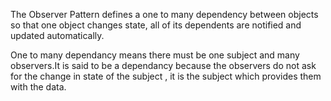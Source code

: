 The Observer Pattern defines a one to many dependency between objects so that one object changes state, all of its dependents are notified and updated automatically.

One to many dependancy means there must be one subject and many observers.It is said to be a dependancy because the observers do not ask for the change in state of the subject , it is the subject which provides them with the data.
